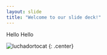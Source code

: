```yaml
---
layout: slide
title: "Welcome to our slide deck!"
---
```


Hello Hello

![luchadortocat](https://octodex.github.com/images/luchadortocat.png)
{: .center}
